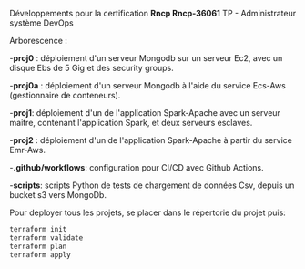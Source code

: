 Développements pour la certification **Rncp Rncp-36061**
TP - Administrateur système DevOps

Arborescence : 

-**proj0** : déploiement d'un serveur Mongodb sur un serveur Ec2, avec un disque Ebs de 5 Gig et des security groups.

-**proj0a** : déploiement d'un serveur Mongodb à l'aide du service Ecs-Aws (gestionnaire de conteneurs).

-**proj1**: déploiement d'un de l'application Spark-Apache  avec un serveur maitre, contenant l'application Spark, et deux serveurs esclaves.  

-**proj2** : déploiement d'un de l'application Spark-Apache à partir du service Emr-Aws. 

-**.github/workflows**: configuration pour CI/CD avec Github Actions. 

-**scripts**: scripts Python de tests de chargement de données Csv, depuis un bucket s3 vers MongoDb. 

Pour deployer tous les projets, se placer dans le répertorie du projet puis: 

```bash
terraform init
terraform validate
terraform plan
terraform apply
```

</br>
